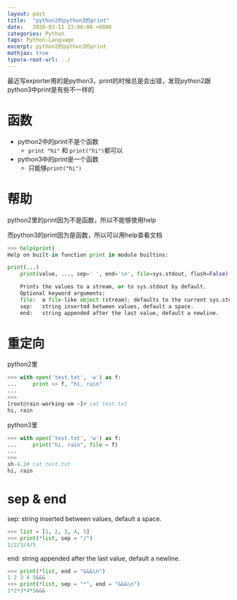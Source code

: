 ```yaml
---
layout: post
title:  "python2的python3的print"
date:   2020-03-11 23:00:00 +0800
categories: Python
tags: Python-Language
excerpt: python2的python3的print
mathjax: true
typora-root-url: ../
---
```


最近写exporter用的是python3，print的时候总是会出错，发现python2跟python3中print是有些不一样的

# 函数

* python2中的print不是个函数
  *  `print "hi"` 和 `print("hi")`都可以
* python3中的print是一个函数
  * 只能够`print("hi")`

# 帮助

python2里的print因为不是函数，所以不能够使用help

而python3的print因为是函数，所以可以用help查看文档

```python
>>> help(print)
Help on built-in function print in module builtins:

print(...)
    print(value, ..., sep=' ', end='\n', file=sys.stdout, flush=False)

    Prints the values to a stream, or to sys.stdout by default.
    Optional keyword arguments:
    file:  a file-like object (stream); defaults to the current sys.stdout.
    sep:   string inserted between values, default a space.
    end:   string appended after the last value, default a newline.
```

# 重定向

python2里

```python
>>> with open('test.txt', 'w') as f:
...     print >> f, "hi, rain"
...
>>>
[root@rain-working-vm ~]# cat test.txt
hi, rain
```

python3里

```python
>>> with open('test.txt', 'w') as f:
...     print("hi, rain", file = f)
...
>>>
sh-4.2# cat test.txt
hi, rain
```

# sep & end

sep:   string inserted between values, default a space.

```python
>>> list = [1, 2, 3, 4, 5]
>>> print(*list, sep = "/")
1/2/3/4/5
```

end:   string appended after the last value, default a newline.

```python
>>> print(*list, end = "&&&\n")
1 2 3 4 5&&&
>>> print(*list, sep = "*", end = "&&&\n")
1*2*3*4*5&&&
```


